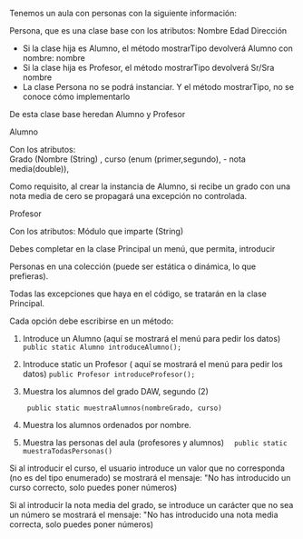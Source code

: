 Tenemos un aula con personas  con la siguiente información: 

Persona, que es una clase base con los atributos: 
Nombre
Edad
Dirección
 * Si la clase hija es Alumno, el método mostrarTipo devolverá  Alumno con nombre: nombre
 * Si la clase hija es Profesor, el método mostrarTipo devolverá Sr/Sra nombre
 * La clase Persona no se podrá instanciar. Y el método mostrarTipo, no se conoce cómo implementarlo

De esta clase base heredan Alumno y Profesor

Alumno

Con los atributos:  
Grado (Nombre (String) , curso (enum (primer,segundo), - nota media(double)), 

Como requisito, al crear la instancia de Alumno, 
si recibe un grado con una nota media de cero
se propagará una excepción no controlada. 

Profesor

Con los atributos: Módulo que imparte
 (String)


Debes completar en la clase Principal un menú, que permita, introducir

 Personas 
en una colección (puede ser estática o dinámica, lo que prefieras). 

Todas las excepciones que haya en el código, 
se tratarán en la clase Principal. 


Cada opción debe escribirse en un método: 

1. Introduce un Alumno (aquí se mostrará el menú para pedir los datos)
     ```public static Alumno introduceAlumno(); ```
2. Introduce static un Profesor ( aquí se mostrará el menú para pedir los datos)
    ```public Profesor introduceProfesor();```
3. Muestra los alumnos del grado DAW, segundo (2)

    ``` public static muestraAlumnos(nombreGrado, curso)```
   
5. Muestra los alumnos ordenados por nombre. 
6. Muestra las personas del aula (profesores y alumnos)
  ```  public static muestraTodasPersonas()```

Si al introducir el curso, el usuario introduce un valor que no corresponda (no es del tipo enumerado)
se mostrará el mensaje: "No has introducido un curso correcto, solo puedes poner números)

Si al introducir la nota media del grado, se introduce un  carácter que no sea un número
se mostrará el mensaje: "No has introducido una nota media correcta, solo puedes poner números)


